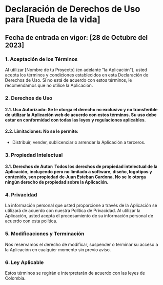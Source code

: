 # Declaración de Derechos de Uso para [Rueda de la vida]

## Fecha de entrada en vigor: [28 de Octubre del 2023]

### 1. Aceptación de los Términos
Al utilizar [Nombre de tu Proyecto] (en adelante "la Aplicación"), usted acepta los términos y condiciones establecidos en esta Declaración de Derechos de Uso. Si no está de acuerdo con estos términos, le recomendamos que no utilice la Aplicación.

### 2. Derechos de Uso

#### 2.1. Uso Autorizado: Se le otorga el derecho no exclusivo y no transferible de utilizar la Aplicación web de acuerdo con estos términos. Su uso debe estar en conformidad con todas las leyes y regulaciones aplicables.

#### 2.2. Limitaciones: No se le permite:

- Distribuir, vender, sublicenciar o arrendar la Aplicación a terceros.

### 3. Propiedad Intelectual

#### 3.1. Derechos de Autor: Todos los derechos de propiedad intelectual de la Aplicación, incluyendo pero no limitado a software, diseño, logotipos y contenido, son propiedad de Juan Esteban Cardona. No se le otorga ningún derecho de propiedad sobre la Aplicación.

### 4. Privacidad
La información personal que usted proporcione a través de la Aplicación se utilizará de acuerdo con nuestra Política de Privacidad. Al utilizar la Aplicación, usted acepta el procesamiento de su información personal de acuerdo con esta política.

### 5. Modificaciones y Terminación
Nos reservamos el derecho de modificar, suspender o terminar su acceso a la Aplicación en cualquier momento sin previo aviso.

### 6. Ley Aplicable
Estos términos se regirán e interpretarán de acuerdo con las leyes de Colombia. 